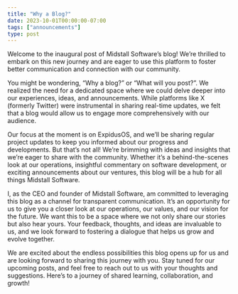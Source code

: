 ```yaml
---
title: "Why a Blog?"
date: 2023-10-01T00:00:00-07:00
tags: ["announcements"]
type: post
---
```


Welcome to the inaugural post of Midstall Software’s blog! We’re thrilled to embark on this new journey and are eager to use this platform to foster better communication and connection with our community.

You might be wondering, “Why a blog?” or “What will you post?”. We realized the need for a dedicated space where we could delve deeper into our experiences, ideas, and announcements. While platforms like X (formerly Twitter) were instrumental in sharing real-time updates, we felt that a blog would allow us to engage more comprehensively with our audience.

Our focus at the moment is on ExpidusOS, and we’ll be sharing regular project updates to keep you informed about our progress and developments. But that’s not all! We’re brimming with ideas and insights that we’re eager to share with the community. Whether it’s a behind-the-scenes look at our operations, insightful commentary on software development, or exciting announcements about our ventures, this blog will be a hub for all things Midstall Software.

I, as the CEO and founder of Midstall Software, am committed to leveraging this blog as a channel for transparent communication. It’s an opportunity for us to give you a closer look at our operations, our values, and our vision for the future. We want this to be a space where we not only share our stories but also hear yours. Your feedback, thoughts, and ideas are invaluable to us, and we look forward to fostering a dialogue that helps us grow and evolve together.

We are excited about the endless possibilities this blog opens up for us and are looking forward to sharing this journey with you. Stay tuned for our upcoming posts, and feel free to reach out to us with your thoughts and suggestions. Here’s to a journey of shared learning, collaboration, and growth!
